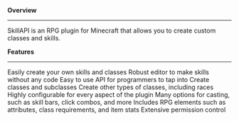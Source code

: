 **Overview**

***

SkillAPI is an RPG plugin for Minecraft that allows you to create custom classes and skills.

**Features**

***

Easily create your own skills and classes
Robust editor to make skills without any code
Easy to use API for programmers to tap into
Create classes and subclasses
Create other types of classes, including races
Highly configurable for every aspect of the plugin
Many options for casting, such as skill bars, click combos, and more
Includes RPG elements such as attributes, class requirements, and item stats
Extensive permission control